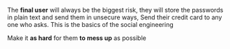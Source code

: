 The **final user** will always be the biggest risk, they will store the passwords in plain text and send them in unsecure ways, Send their credit card to any one who asks. This is the basics of the social engineering

Make it **as hard** for them **to mess up** as possible

